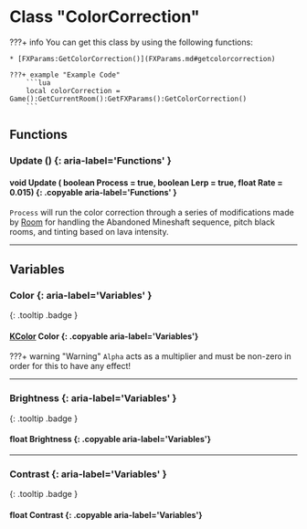 # Class "ColorCorrection"

???+ info
    You can get this class by using the following functions:

    * [FXParams:GetColorCorrection()](FXParams.md#getcolorcorrection)

    ???+ example "Example Code"
        ```lua
        local colorCorrection = Game():GetCurrentRoom():GetFXParams():GetColorCorrection()
        ```
        
## Functions

### Update () {: aria-label='Functions' }
#### void Update ( boolean Process = true, boolean Lerp = true, float Rate = 0.015) {: .copyable aria-label='Functions' }
`Process` will run the color correction through a series of modifications made by [Room](Room.md) for handling the Abandoned Mineshaft sequence, pitch black rooms, and tinting based on lava intensity. 

___
## Variables
### Color {: aria-label='Variables' }
[ ](#){: .tooltip .badge }
#### [KColor](https://wofsauge.github.io/IsaacDocs/rep/KColor.html) Color {: .copyable aria-label='Variables'}

???+ warning "Warning"
    `Alpha` acts as a multiplier and must be non-zero in order for this to have any effect!
___
### Brightness {: aria-label='Variables' }
[ ](#){: .tooltip .badge }
#### float Brightness {: .copyable aria-label='Variables'}

___
### Contrast {: aria-label='Variables' }
[ ](#){: .tooltip .badge }
#### float Contrast {: .copyable aria-label='Variables'}
